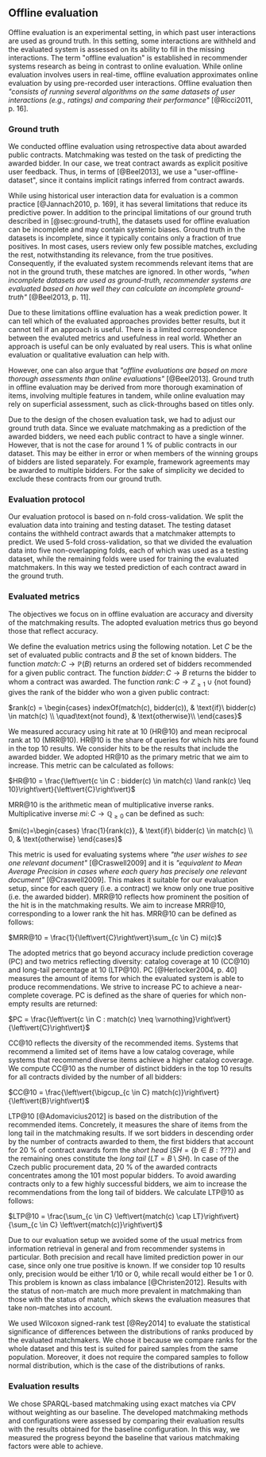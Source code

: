 ## Offline evaluation

<!-- Definition of offline evaluation
TODO: Frame within the context of design science. -->

Offline evaluation is an experimental setting, in which past user interactions are used as ground truth.
In this setting, some interactions are withheld and the evaluated system is assessed on its ability to fill in the missing interactions. 
The term "offline evaluation" is established in recommender systems research as being in contrast to online evaluation.
While online evaluation involves users in real-time, offline evaluation approximates online evaluation by using pre-recorded user interactions.
Offline evaluation then *"consists of running several algorithms on the same datasets of user interactions (e.g., ratings) and comparing their performance"* [@Ricci2011, p. 16].

### Ground truth

We conducted offline evaluation using retrospective data about awarded public contracts.
Matchmaking was tested on the task of predicting the awarded bidder.
In our case, we treat contract awards as explicit positive user feedback.
Thus, in terms of [@Beel2013], we use a "user-offline-dataset", since it contains implicit ratings inferred from contract awards.

<!-- Limitations -->

While using historical user interaction data for evaluation is a common practice [@Jannach2010, p. 169], it has several limitations that reduce its predictive power.
In addition to the principal limitations of our ground truth described in [@sec:ground-truth], the datasets used for offline evaluation can be incomplete and may contain systemic biases.
Ground truth in the datasets is incomplete, since it typically contains only a fraction of true positives.
In most cases, users review only few possible matches, excluding the rest, notwithstanding its relevance, from the true positives.
Consequently, if the evaluated system recommends relevant items that are not in the ground truth, these matches are ignored.
In other words, *"when incomplete datasets are used as ground-truth, recommender systems are evaluated based on how well they can calculate an incomplete ground-truth"* [@Beel2013, p. 11].

Due to these limitations offline evaluation has a weak prediction power. 
It can tell which of the evaluated approaches provides better results, but it cannot tell if an approach is useful.
There is a limited correspondence between the evaluted metrics and usefulness in real world.
Whether an approach is useful can be only evaluated by real users.
This is what online evaluation or qualitative evaluation can help with.

<!-- Upsides -->

However, one can also argue that *"offline evaluations are based on more thorough assessments than online evaluations"* [@Beel2013].
Ground truth in offline evaluation may be derived from more thorough examination of items, involving multiple features in tandem, while online evaluation may rely on superficial assessment, such as click-throughs based on titles only.

<!-- Adjustments of the ground truth -->

Due to the design of the chosen evaluation task, we had to adjust our ground truth data.
Since we evaluate matchmaking as a prediction of the awarded bidders, we need each public contract to have a single winner.
However, that is not the case for around 1 % of public contracts in our dataset. 
This may be either in error or when members of the winning groups of bidders are listed separately.
For example, framework agreements may be awarded to multiple bidders.
For the sake of simplicity we decided to exclude these contracts from our ground truth.

### Evaluation protocol

<!-- N-fold cross-validation -->

Our evaluation protocol is based on n-fold cross-validation.
We split the evaluation data into training and testing dataset.
The testing dataset contains the withheld contract awards that a matchmaker attempts to predict.
We used 5-fold cross-validation, so that we divided the evaluation data into five non-overlapping folds, each of which was used as a testing dataset, while the remaining folds were used for training the evaluated matchmakers.
In this way we tested prediction of each contract award in the ground truth.
<!-- To avoid overlaps between the folds we sorted the divided contract awards by IRIs of contracts. (Unnecessary detail?) -->

<!--
Should we split by time? For example, use 8 years (2006-2014) as training and 2 years (2015-2016) for testing?
Should we add an explanation why we did not split folds by time?
-->

### Evaluated metrics

<!-- Metrics and objectives
TODO: Add rationale behind each metric. Also explicitly describe what values of the metrics are better (e.g., lower/higher).
-->

The objectives we focus on in offline evaluation are accuracy and diversity of the matchmaking results.
The adopted evaluation metrics thus go beyond those that reflect accuracy.

We define the evaluation metrics using the following notation.
Let $C$ be the set of evaluated public contracts and $B$ the set of known bidders.
The function $match\colon C \to \mathbb{P}(B)$ returns an ordered set of bidders recommended for a given public contract.
The function $bidder\colon C \to B$ returns the bidder to whom a contract was awarded.
The function $rank\colon C \to \mathbb{Z}_{\ge 1} \cup \{ \text{not found} \}$ gives the rank of the bidder who won a given public contract: <!-- _b -->

$rank(c) = 
  \begin{cases}
    indexOf(match(c), bidder(c)), & \text{if}\ bidder(c) \in match(c) \\
    \quad\text{not found}, & \text{otherwise}\\
  \end{cases}$

<!--
Count of contracts awarded to bidder $b$:

$awards(b) = \left\vert{c \in C : bidder(c) = b}\right\vert$
-->

We measured accuracy using hit rate at 10 (HR@10) and mean reciprocal rank at 10 (MRR@10).
HR@10 is the share of queries for which hits are found in the top 10 results.
We consider hits to be the results that include the awarded bidder.
We adopted HR@10 as the primary metric that we aim to increase.
This metric can be calculated as follows: 

$HR@10 = \frac{\left\vert{c \in C : bidder(c) \in match(c) \land rank(c) \leq 10}\right\vert}{\left\vert{C}\right\vert}$

MRR@10 is the arithmetic mean of multiplicative inverse ranks.
Multiplicative inverse $mi\colon C \to \mathbb{Q}_{\ge 0}$ can be defined as such: <!-- _b -->

$mi(c)=\begin{cases}
         \frac{1}{rank(c)}, & \text{if}\ bidder(c) \in match(c) \\ 
         0, & \text{otherwise}
       \end{cases}$

This metric is used for evaluating systems where *"the user wishes to see one relevant document"* [@Craswell2009] and it is *"equivalent to Mean Average Precision in cases where each query has precisely one relevant document"* [@Craswell2009].
This makes it suitable for our evaluation setup, since for each query (i.e. a contract) we know only one true positive (i.e. the awarded bidder).
MRR@10 reflects how prominent the position of the hit is in the matchmaking results.
We aim to increase MRR@10, corresponding to a lower rank the hit has.
MRR@10 can be defined as follows:

$MRR@10 = \frac{1}{\left\vert{C}\right\vert}\sum_{c \in C} mi(c)$ <!-- _b -->

The adopted metrics that go beyond accuracy include prediction coverage (PC) and two metrics reflecting diversity: catalog coverage at 10 (CC@10) and long-tail percentage at 10 (LTP@10).
PC [@Herlocker2004, p. 40] measures the amount of items for which the evaluated system is able to produce recommendations.
We strive to increase PC to achieve a near-complete coverage.
PC is defined as the share of queries for which non-empty results are returned:

$PC = \frac{\left\vert{c \in C : match(c) \neq \varnothing}\right\vert}{\left\vert{C}\right\vert}$

CC@10 reflects the diversity of the recommended items.
Systems that recommend a limited set of items have a low catalog coverage, while systems that recommend diverse items achieve a higher catalog coverage.
We compute CC@10 as the number of distinct bidders in the top 10 results for all contracts divided by the number of all bidders:

$CC@10 = \frac{\left\vert{\bigcup_{c \in C} match(c)}\right\vert}{\left\vert{B}\right\vert}$ <!-- _b -->

LTP@10 [@Adomavicius2012] is based on the distribution of the recommended items.
Concretely, it measures the share of items from the long tail in the matchmaking results.
If we sort bidders in descending order by the number of contracts awarded to them, the first bidders that account for 20 % of contract awards form the *short head* ($SH = \left\{ b \in B : ??? \right\}$) and the remaining ones constitute the *long tail* ($LT = B \setminus SH$).
In case of the Czech public procurement data, 20 % of the awarded contracts concentrates among the 101 most popular bidders.
To avoid awarding contracts only to a few highly successful bidders, we aim to increase the recommendations from the long tail of bidders. 
We calculate LTP@10 as follows:

$LTP@10 = \frac{\sum_{c \in C} \left\vert{match(c) \cap LT}\right\vert}{\sum_{c \in C} \left\vert{match(c)}\right\vert}$ <!-- _b -->

<!-- Unused evaluation metrics -->

Due to our evaluation setup we avoided some of the usual metrics from information retrieval in general and from recommender systems in particular.
Both precision and recall have limited prediction power in our case, since only one true positive is known.
If we consider top 10 results only, precision would be either 1/10 or 0, while recall would either be 1 or 0.
This problem is known as class imbalance [@Christen2012].
Results with the status of non-match are much more prevalent in matchmaking than those with the status of match, which skews the evaluation measures that take non-matches into account.

<!--
http://videolectures.net/eswc2014_di_noia_linked/?q=di%20noia
The task 2 of the challenge used F1-measure @ top 5.
The evaluation of task 3 on diversity is evaluated using intra-list diversity (ILD) with only dcterms:subject and dbo:author. We can also restrict the ILD to few properties (or property paths).

User coverage: a share of bidders for which the system is able of recommending contracts.
-->

<!-- Evaluation of statistical significance -->

We used Wilcoxon signed-rank test [@Rey2014] to evaluate the statistical significance of differences between the distributions of ranks produced by the evaluated matchmakers.
We chose it because we compare ranks for the whole dataset and this test is suited for paired samples from the same population.
Moreover, it does not require the compared samples to follow normal distribution, which is the case of the distributions of ranks.

### Evaluation results

We chose SPARQL-based matchmaking using exact matches via CPV without weighting as our baseline.
The developed matchmaking methods and configurations were assessed by comparing their evaluation results with the results obtained for the baseline configuration.
In this way, we measured the progress beyond the baseline that various matchmaking factors were able to achieve.

<!--
Is the baseline needed?
Baseline results:

* Exact match via CPV
* Recommend most awarded bidders constantly
* Recommend random bidders
* Recommend bidders with highest PageRank
-->

<!--
### Out-takes:

*"Offline evaluations use pre-compiled offline datasets from which some information has been removed. Subsequently, the recommender algorithms are analyzed on their ability to recommend the missing information"* [~Beel2013, p. 8].

This is more about online evaluation:

Moreover, the limitations of the chosen ground truth have to be considered with respect to the internal validity of the proposed design of the offline evaluation.
Internal validity in the context of recommender systems can be defined as the *"extent to which the effects observed are due to the controlled test conditions (e.g., the varying of a recommendation algorithm's parameters) instead of differences in the set of participants (predispositions) or uncontrolled/unknown external effects"* [@Jannach2010, p. 168].

*"External validity refers to the extent to which results are generalizable to other user groups or situations"*  [@Jannach2010, p. 168]
-->
